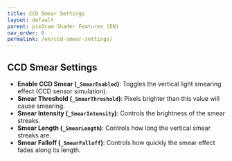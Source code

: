 ```yaml
---
title: CCD Smear Settings
layout: default
parent: pixOcam Shader Features (EN)
nav_order: 6
permalink: /en/ccd-smear-settings/
---
```


## CCD Smear Settings

*   **Enable CCD Smear (`_SmearEnabled`)**: Toggles the vertical light smearing effect (CCD sensor simulation).
*   **Smear Threshold (`_SmearThreshold`)**: Pixels brighter than this value will cause smearing.
*   **Smear Intensity (`_SmearIntensity`)**: Controls the brightness of the smear streaks.
*   **Smear Length (`_SmearLength`)**: Controls how long the vertical smear streaks are.
*   **Smear Falloff (`_SmearFalloff`)**: Controls how quickly the smear effect fades along its length. 